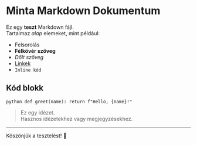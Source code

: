 # Minta Markdown Dokumentum

Ez egy **teszt** Markdown fájl.  
Tartalmaz _alap_ elemeket, mint például:

- Felsorolás
- **Félkövér szöveg**
- *Dőlt szöveg*
- [Linkek](https://www.example.com)
- `Inline kód`

## Kód blokk

```python def greet(name): return f"Hello, {name}!" ```

> Ez egy idézet.  
> Hasznos idézetekhez vagy megjegyzésekhez.

---

Köszönjük a tesztelést! 🎉
